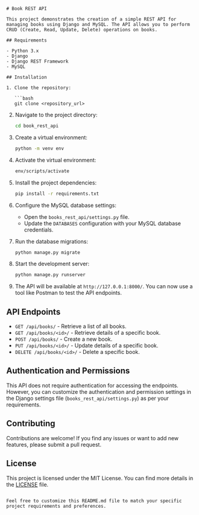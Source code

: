 ```
# Book REST API

This project demonstrates the creation of a simple REST API for managing books using Django and MySQL. The API allows you to perform CRUD (Create, Read, Update, Delete) operations on books.

## Requirements

- Python 3.x
- Django
- Django REST Framework
- MySQL

## Installation

1. Clone the repository:

   ```bash
   git clone <repository_url>
   ```

2. Navigate to the project directory:

   ```bash
   cd book_rest_api
   ```

3. Create a virtual environment:

   ```bash
   python -m venv env
   ```

4. Activate the virtual environment:

   ```bash
   env/scripts/activate
   ```

5. Install the project dependencies:

   ```bash
   pip install -r requirements.txt
   ```

6. Configure the MySQL database settings:

   - Open the `books_rest_api/settings.py` file.
   - Update the `DATABASES` configuration with your MySQL database credentials.

7. Run the database migrations:

   ```bash
   python manage.py migrate
   ```

8. Start the development server:

   ```bash
   python manage.py runserver
   ```

9. The API will be available at `http://127.0.0.1:8000/`. You can now use a tool like Postman to test the API endpoints.

## API Endpoints

- `GET /api/books/` - Retrieve a list of all books.
- `GET /api/books/<id>/` - Retrieve details of a specific book.
- `POST /api/books/` - Create a new book.
- `PUT /api/books/<id>/` - Update details of a specific book.
- `DELETE /api/books/<id>/` - Delete a specific book.

## Authentication and Permissions

This API does not require authentication for accessing the endpoints. However, you can customize the authentication and permission settings in the Django settings file (`books_rest_api/settings.py`) as per your requirements.

## Contributing

Contributions are welcome! If you find any issues or want to add new features, please submit a pull request.

## License

This project is licensed under the MIT License. You can find more details in the [LICENSE](LICENSE) file.

```

Feel free to customize this README.md file to match your specific project requirements and preferences.